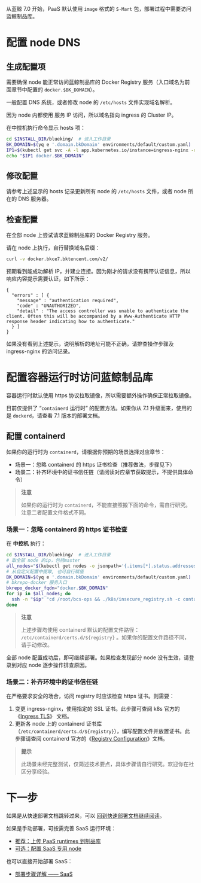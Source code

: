 从蓝鲸 7.0 开始，PaaS 默认使用 `image` 格式的 `S-Mart` 包，部署过程中需要访问蓝鲸制品库。

# 配置 node DNS
## 生成配置项
需要确保 node 能正常访问蓝鲸制品库的 Docker Registry 服务（入口域名为前面章节中配置的 `docker.$BK_DOMAIN`）。

一般配置 DNS 系统，或者修改 node 的 `/etc/hosts` 文件实现域名解析。

因为 node 内都使用 服务 IP 访问，所以域名指向 ingress 的 Cluster IP。

在中控机执行命令显示 hosts 项：
``` bash
cd $INSTALL_DIR/blueking/  # 进入工作目录
BK_DOMAIN=$(yq e '.domain.bkDomain' environments/default/custom.yaml)  # 从自定义配置中提取, 也可自行赋值
IP1=$(kubectl get svc -A -l app.kubernetes.io/instance=ingress-nginx -o jsonpath='{.items[0].spec.clusterIP}')
echo "$IP1 docker.$BK_DOMAIN"
```

## 修改配置
请参考上述显示的 hosts 记录更新所有 node 的 `/etc/hosts` 文件，或者 node 所在的 DNS 服务器。

## 检查配置
在全部 node 上尝试请求蓝鲸制品库的 Docker Registry 服务。

请在 node 上执行，自行替换域名后缀：
``` bash
curl -v docker.bkce7.bktencent.com/v2/
```

预期看到能成功解析 IP，并建立连接。因为刚才的请求没有携带认证信息，所以响应内容提示需要认证，如下所示：
``` plain
{
  "errors" : [ {
    "message" : "authentication required",
    "code" : "UNAUTHORIZED",
    "detail" : "The access controller was unable to authenticate the client. Often this will be accompanied by a Www-Authenticate HTTP response header indicating how to authenticate."
  } ]
}
```
如果没有看到上述提示，说明解析的地址可能不正确，请排查操作步骤及 ingress-nginx 的访问记录。

# 配置容器运行时访问蓝鲸制品库
容器运行时默认使用 https 协议拉取镜像，所以需要额外操作确保正常拉取镜像。

目前仅提供了 “`containerd` 运行时” 的配置方法。如果你从 7.1 升级而来，使用的是 `dockerd`，请查看 7.1 版本的部署文档。

## 配置 containerd
如果你的运行时为 `containerd`，请根据你预期的场景选择对应章节：
* 场景一：忽略 containerd 的 https 证书检查（推荐做法，步骤见下）
* 场景二：补齐环境中的证书信任链（请阅读对应章节获取提示，不提供具体命令）

>**注意**
>
>如果你的运行时为 `containerd`，不能直接照搬下面的命令，需自行研究。注意二者配置文件格式不同。

### 场景一：忽略 containerd 的 https 证书检查

在 **中控机** 执行：
``` bash
cd $INSTALL_DIR/blueking/  # 进入工作目录
# 取全部 node 的ip，包括master
all_nodes="$(kubectl get nodes -o jsonpath='{.items[*].status.addresses[?(@.type=="InternalIP")].address}')"
# 从自定义配置中提取, 也可自行赋值
BK_DOMAIN=$(yq e '.domain.bkDomain' environments/default/custom.yaml) 
# bkrepo-docker 服务入口
bkrepo_docker_fqdn="docker.$BK_DOMAIN"
for ip in $all_nodes; do
  ssh -n "$ip" "cd /root/bcs-ops && ./k8s/insecure_registry.sh -c containerd -a $bkrepo_docker_fqdn"
done
```
>**注意**
>
>上述步骤均使用 containerd 默认的配置文件路径： `/etc/containerd/certs.d/${registry}` 。如果你的配置文件路径不同，请手动修改。


全部 node 配置成功后，即可继续部署。如果检查发现部分 node 没有生效，请登录到对应 node 逐步操作排查原因。

### 场景二：补齐环境中的证书信任链
在严格要求安全的场合，访问 registry 时应该检查 https 证书。则需要：
1. 变更 ingress-nginx，使用指定的 SSL 证书。此步骤可查阅 k8s 官方的《[Ingress TLS](/etc/containerd/certs.d/${registry})》 文档。
2. 更新各 node 上的 containerd 证书库（`/etc/containerd/certs.d/${registry}`），编写配置文件并放置证书。此步骤请查阅 containerd 官方的《[Registry Configuration](https://github.com/containerd/containerd/blob/main/docs/hosts.md)》文档。

>**提示**
>
>此场景未经完整测试，仅简述技术要点，具体步骤请自行研究。欢迎你在社区分享经验。


<a id="next" name="next"></a>

# 下一步
如果是从快速部署文档跳转过来，可以 [回到快速部署文档继续阅读](install-bkce.md#k8s-node-cri-insecure-registries)。

如果是手动部署，可按需完善 SaaS 运行环境：
* [推荐：上传 PaaS runtimes 到制品库](paas-upload-runtimes.md)
* [可选：配置 SaaS 专用 node](saas-dedicated-node.md)

也可以直接开始部署 SaaS：
* [部署步骤详解 —— SaaS](manual-install-saas.md)

